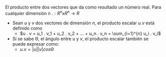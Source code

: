 El producto entre dos vectores que da como resultado un número real.
Para cualquier dimensión n $. : R^n$x$R^n→R$
- Sean $u$ y $v$ dos vectores de dimensión $n$, el producto escalar $u . v$ está definido como
	- $u . v = u_1 . v_1 +  u_2 . v_2 + ... +  u_n . v_n = \sum_{i=1}^{n} u_i . v_i$
- Si se sabe Θ, el ángulo entre $u$ y $v$, el producto escalar también se puede expresar como:
	- $u.v=|u||v| cosΘ$


